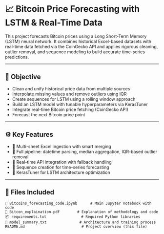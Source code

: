 # 📈 Bitcoin Price Forecasting with LSTM & Real-Time Data

This project forecasts Bitcoin prices using a Long Short-Term Memory (LSTM) neural network. It combines historical Excel-based datasets with real-time data fetched via the CoinGecko API and applies rigorous cleaning, outlier removal, and sequence modeling to build accurate time-series predictions.

---

## 🧠 Objective

- Clean and unify historical price data from multiple sources
- Interpolate missing values and remove outliers using IQR
- Create sequences for LSTM using a rolling window approach
- Build an LSTM model with tunable hyperparameters via KerasTuner
- Integrate real-time Bitcoin price fetching (CoinGecko API)
- Forecast the next Bitcoin price point

---

## ⚙️ Key Features

- 📅 Multi-sheet Excel ingestion with smart merging
- 🧹 Full pipeline: datetime parsing, median aggregation, IQR-based outlier removal
- 🔗 Real-time API integration with fallback handling
- 🔁 Sequence creation for time-series forecasting
- 🧪 KerasTuner for LSTM architecture optimization

---

## 🧾 Files Included

```plaintext
📄 Bitcoins_forecasting_code.ipynb      # Main Jupyter notebook with code
📘 Bitcon_explaination.pdf        # Explanation of methodology and code
📦 requirements.txt                # Required Python libraries
🧠 model_summary.txt               # Architecture and training process
README.md                          # Project overview (this file)
